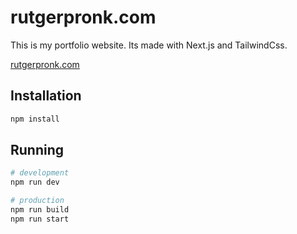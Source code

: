 # rutgerpronk.com

This is my portfolio website. Its made with Next.js and TailwindCss.

[rutgerpronk.com](https://rutgerpronk.com)

## Installation

```bash
npm install
```

## Running

```bash
# development
npm run dev

# production
npm run build
npm run start
```